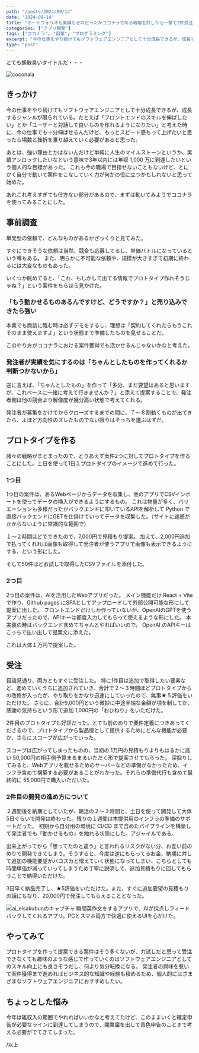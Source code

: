 ```yaml
---
path: "/posts/2024/09/14"
date: "2024-09-14"
title: "ポートフォリオも実績もゼロだったがココナラである戦略を試したら一撃で2件受注できた"
categories: ["アプリ開発"]
tags: ["ココナラ", "副業", "プログラミング"]
excerpt: "今の仕事をやり続けてもソフトウェアエンジニアとして十分成長できるが、成長するジャンルが限られている。たとえば「フロントエンドのスキルを伸ばしたい」とか「ユーザーと対話して良いものを作れるようになりたい」と考えた時に、今の仕事でも十分伸ばせるんだけど、もっとスピード感もって上げたいと思ったら場数と挫折を乗り越えていく必要があると思った。"
type: "post"
---
```


とても胡散臭いタイトルだ・・・

![coconala](/14_pic_1.png)

## きっかけ

今の仕事をやり続けてもソフトウェアエンジニアとして十分成長できるが、成長するジャンルが限られている。たとえば「フロントエンドのスキルを伸ばしたい」とか「ユーザーと対話して良いものを作れるようになりたい」と考えた時に、今の仕事でも十分伸ばせるんだけど、もっとスピード感もって上げたいと思ったら場数と挫折を乗り越えていく必要があると思った。

あとは、強い理由とかはないんだけど単純に人生のマイルストーンというか、実績アンロックしたいなという意味で3年以内には年収 1,000 万に到達したいという個人的な目標があった。
これも今の職場で目指せないこともないけど、とにかく自分で動いて案件をこなしていく力が何かの役に立つかもしれないと思って始めた。

あれこれ考えすぎても仕方ない部分があるので、まずは動いてみようでココナラを使ってみることにした。

## 事前調査

単発型の依頼で、どんなものがあるかざっくりと見てみた。

すぐにできそうな依頼は当然、競合も応募してるし、単価バトルになっているという噂もある。
また、明らかに不可能な依頼や、規模が大きすぎて初期に終わるには大変なものもあった。

いくつか眺めてると、「これ、もしかして出てる情報でプロトタイプ作れそうじゃね？」という案件をちらほら見かけた。

### 「もう動かせるものあるんですけど、どうですか？」と売り込みできたら強い

本業でも商談に臨む時は必ずデモをするし、理想は「契約してくれたらもうこれそのまま使えますよ」という状態まで準備したものを見せることだ。

このやり方がココナラにおける案件獲得でも活かせるんじゃないかなと考えた。

### 発注者が実績を気にするのは「ちゃんとしたものを作ってくれるか判断つかないから」

逆に言えば、「ちゃんとしたもの」を作って「多分、まだ要望はあると思いますが、これベースに一緒に考えて行きませんか？」と添えて提案することで、発注者側は他の競合より解像度が幾分高い状態で考えてくれる。

発注者が募集をかけてからクローズするまでの間に、７〜８割動くものが出てきたら、よほど方向性のズレたものでない限りはそっちを選ぶはずだ。

## プロトタイプを作る

諸々の戦略がまとまったので、とりあえず案件2つに対してプロトタイプを作ることにした。土日を使って1日１プロトタイプのイメージで進めて行った。

### 1つ目

1つ目の案件は、あるWebページからデータを収集し、他のアプリでCSVインポートを使ってデータの挿入ができるようにするもの。
これは物量が多く、バリエーションも多様だったがバックエンドに叩いているAPIを解析して Python で直接バックエンドにGETを仕掛けていってデータを収集した。（サイトに迷惑がかからないように常識的な範囲で）

１〜２時間ほどでできたので、7,000円で見積もり提案。
加えて、2,000円追加で払ってくれれば画像も取得して発注者が使うアプリで画像も表示できるようにする、という形にした。

そして50件ほどお試しで取得したCSVファイルを添付した。

### 2つ目

2つ目の案件は、AIを活用したWebアプリだった。
メイン機能だけ React + Vite で作り、Github pages にSPAとしてアップロードして外部公開可能な形にして提案に出した。
フロントエンドだけしか作っていないが、OpenAIのGPTを使うアプリだったので、APIキーは都度入力してもらって使えるような形にした。
本実装の時はバックエンド含めてちゃんとやればいいので。
OpenAI のAPIキーはこっちで払い出して提案文に添えた。

これは大体１万円で提案した。

## 受注

目論見通り、両方ともすぐに受注した。
特に1件目は追加で取得したい要素など、進めていくうちに追加されていき、合計で２〜３時間ほどプロトタイプからの改修が入ったが、やり取りをかなり迅速にしていったので、無事★５評価をいただけた。
さらに、合計9,000円という微妙に中途半端な金額が項を制してか、感謝の気持ちという形で追加 1,000円の「おひねり」をいただけた。

2件目のプロトタイプも好評だった。とても前のめりで要件定義につきあってくださるので、プロトタイプから製品版として提供するためにどんな機能が必要か、さらにスコープが広がっていった。

スコープは広がってしまったものの、当初の 1万円の見積もりよりもはるかに高い 50,000円の相手側予算まるまるいただく形で提案させてもらった。
深掘りしてみると、Webアプリを載せるためのサーバーなどの準備がなかったため、インフラ含めて構築する必要があることがわかった。それらの準備代行も含めて最終的に 55,000円で購入いただいた。


### 2件目の開発の進め方について

２週間後を納期としていたが、朝活の２〜３時間と、土日を使って開発して大体5日ぐらいで開発は終わった。残りの１週間は本提供用のインフラの準備のサポートだった。
初期から自分用の環境に CI/CD まで含めたパイプラインを構築して発注者でも「動かせるもの」を触れる状態にした。アジャイルである。

出来上がってから「思ってたのと違う」と言われるリスクがない分、お互い前のめりで開発できてしまう。そうすると、今度は逆にもらってるお金、納期に対して追加の機能要望がバコスカと増えていく状態になってしまい、こちらとしても時間単価が減っていってしまうため丁寧に説明して、追加見積もりに回してもらうことで納得いただけた。

3日早く納品完了し、★5評価をいただけた。また、すぐに追加要望の見積もりの話にもなり、20,000円で発注してもらえることとなった。

![ai_eisakubunのキャプチャ](/14_pic_2.png)
瞬間英作文をするアプリで、AIが採点しフィードバックしてくれるアプリ。PCとスマホ両方で快適に使えるUIを心がけた。


## やってみて

プロトタイプを作って提案できる案件はそう多くないが、力試しだと思って受注できなくても趣味のような感じで作っていくのはソフトウェアエンジニアとしてのスキル向上にも良さそうだし、何より気分転換になる。
発注者の興味を惹いて案件獲得まで進めればビジネス的な知識や経験も積めるため、個人的にはさまざまなソフトウェアエンジニアにおすすめしたい。


## ちょっとした悩み

今年は雑収入の範囲でやれればいいかなと考えてたけど、このままいくと確定申告が必要なラインに到達してしまうので、開業届を出して青色申告のことまで考える必要がでてきてしまった。

/以上
